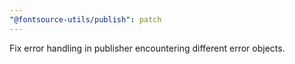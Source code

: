 ```yaml
---
"@fontsource-utils/publish": patch
---
```


Fix error handling in publisher encountering different error objects.

